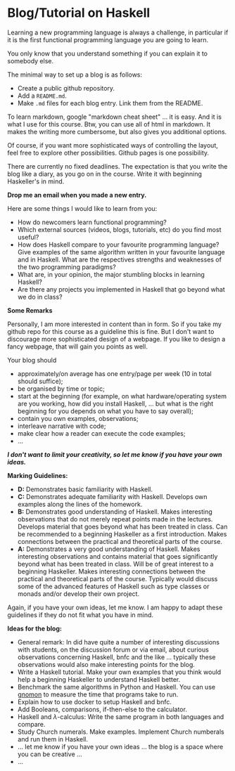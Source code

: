# Blog/Tutorial on Haskell      

Learning a new programming language is always a challenge, in particular if it is the first functional programming language you are going to learn.

You only know that you understand something if you can explain it to somebody else.

The minimal way to set up a blog is as follows:

- Create a public github repository.
- Add a `README.md`.
- Make `.md` files for each blog entry. Link them from the README.

To learn markdown, google "markdown cheat sheet" ... it is easy. And it is what I use for this course. Btw, you can use all of html in markdown. It makes the writing more cumbersome, but also gives you additional options. 

Of course, if you want more sophisticated ways of controlling the layout, feel free to explore other possibilities. Github pages is one possibility.

There are currently no fixed deadlines. The expectation is that you write the blog like a diary, as you go on in the course. Write it with beginning Haskeller's in mind. 

**Drop me an email when you made a new entry.**

Here are some things I would like to learn from you:
- How do newcomers learn functional programming?
- Which external sources (videos, blogs, tutorials, etc) do you find most useful?
- How does Haskell compare to your favourite programming language? Give examples of the same algorithm written in your favourite language and in Haskell. What are the respectives strengths and weaknesses of the two programming paradigms?
- What are, in your opinion, the major stumbling blocks in learning Haskell?
- Are there any projects you implemented in Haskell that go beyond what we do in class?

**Some Remarks**

Personally, I am more interested in content than in form. So if you take my github repo for this course as a guideline this is fine. But I don't want to discourage more sophisticated design of a webpage. If you like to design a fancy webpage, that will gain you points as well.

Your blog should 
- approximately/on average has one entry/page per week (10 in total should suffice);
- be organised by time or topic;
- start at the beginning (for example, on what hardware/operating system are you working, how did you install Haskell, ... but what is the right beginning for you depends on what you have to say overall);
- contain you own examples, observations;
- interleave narrative with code;
- make clear how a reader can execute the code examples;
- ...

***I don't want to limit your creativity, so let me know if you have your own ideas.***

**Marking Guidelines:**

- **D:** Demonstrates basic familiarity with Haskell.  
- **C:** Demonstrates adequate familiarity with Haskell. Develops own examples along the lines of the homework.
- **B:** Demonstrates good understanding of Haskell. Makes interesting observations that do not merely repeat points made in the lectures.  Develops material that goes beyond what has been treated in class. Can be recommended to a beginning Haskeller as a first introduction. Makes connections between the practical and theoretical parts of the course. 
- **A:** Demonstrates a very good understanding of Haskell. Makes interesting observations and contains material that goes significantly beyond what has been treated in class. Will be of great interest to a beginning Haskeller. Makes interesting connections between the practical and theoretical parts of the course. Typically would discuss some of the advanced features of Haskell such as type classes or monads and/or develop their own project.

Again, if you have your own ideas, let me know. I am happy to adapt these guidelines if they do not fit what you have in mind.

**Ideas for the blog:**
- General remark: In did have quite a number of interesting discussions with students, on the discussion forum or via email, about curious observations concerning Haskell, bnfc and the like ... typically these observations would also make interesting points for the blog.
- Write a Haskell tutorial. Make your own examples that you think would help a beginning Haskeller to understand Haskell better.
- Benchmark the same algorithms in Python and Haskell. You can use [gnomon](https://github.com/paypal/gnomon) to measure the time that programs take to run.
- Explain how to use docker to setup Haskell and bnfc.
- Add Booleans, comparisons, if-then-else to the calculator.
- Haskell and $\lambda$-calculus: Write the same program in both languages and compare.
- Study Church numerals. Make examples. Implement Church numberals and run them in Haskell.
- ... let me know if you have your own ideas ... the blog is a space where you can be creative ...
- ...